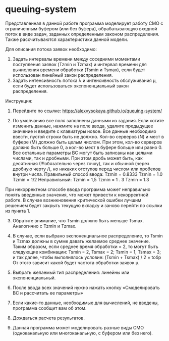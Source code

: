 # queuing-system

Представленная в данной работе программа моделирует работу СМО с ограниченным буфером (или без буфера), 
обрабатывающую входной поток в виде задач, заданных определенным законом распределения. Также рассчитываются характеристики данной модели.

Для описания потока заявок необходимо:
1. Задать интервалы времени между соседними моментами поступления заявок (Tzmin и Tzmax) и интервал времени для вычисления времени обработки (Tsmin и Tsmax),
если будет использован линейный закон распределения.
2. Задать интенсивность потока λ и интенсивность обслуживания µ, если будет использоваться экспоненциальный закон распределения. 

Инструкция:

1. Перейдите по ссылке: https://alexvysokaya.github.io/queuing-system/

2. По умолчанию все поля заполнены данными из задания. Если хотите изменить данные, нажмите на поле ввода,
удалите предыдущее значение и введите с клавиатуры новое. Все данные необходимо ввести, пустой строки быть не должно.
Кол-во серверов (N) и мест в буфере (M) должно быть целым числом. При этом, кол-во серверов должно быть больше 0,
а кол-во мест в буфере больше или равно 0.
Все остальные параметры ВС могут быть записаны как целыми числами, так и дробными. При этом дробь может быть, как
десятичная (!!!обязательно через точку), так и обычной (через дробную черту /), но никаких отступов перед числом или
пробелов внутри числа.
Правильный способ ввода:
Tzmin = 0.8333
Tzmin = 1.0
Tzmin = 1/2
Неправильный:
Tzmin = 1,5
Tzmin = 1 . 3
Tzmin =    1.3

При некорректном способе ввода программа может неправильно понять введенные значения, что может привести к некорректной работе.
В случае возникновения критической ошибки лучшим решением будет закрыть текущую вкладку и заново перейти по ссылки из пункта 1.

3. Обратите внимание, что Тsmin должно быть меньше Tsmax. Аналогично с Tzmin и Tzmax.

4. В случае, если выбрано экспоненциальное распределение, то Tsmin и Tzmax должны в сумме давать желаемое среднее значение.
Таким образом, если среднее время обработки = 2, то могут быть следующие комбинации: Tsmin = 2, Tsmax = 2; Tsmin = 1, Tsmax = 3;
и так далее, чтобы выполнялось условие:
(Tsmin + Tsmax) / 2 = tобр
От этого зависит какой будет частота обработки заявок µ.

5. Выбрать желаемый тип распределения: линейны или экспоненциальный.

6. После ввода всех значений нужно нажать кнопку «Смоделировать ВС и рассчитать ее параметры»

7. Если какие-то данные, необходимые для вычислений, не введены, программа сообщит вам об этом.

8. Дождаться расчета результатов.
9. Данная программа может моделировать разные виды СМО (одноканальную или многоканальную, с буфером или без него).
